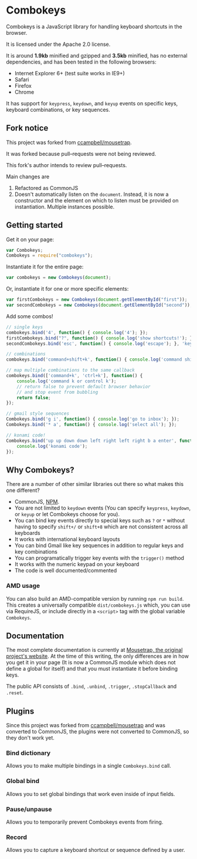 # Combokeys

Combokeys is a JavaScript library for handling keyboard shortcuts in the browser.

It is licensed under the Apache 2.0 license.

It is around **1.9kb** minified and gzipped and **3.5kb** minified, has no external dependencies, and has been tested in the following browsers:

- Internet Explorer 6+ (test suite works in IE9+)
- Safari
- Firefox
- Chrome

It has support for ``keypress``, ``keydown``, and ``keyup`` events on specific keys, keyboard combinations, or key sequences.

## Fork notice

This project was forked from [ccampbell/mousetrap](https://github.com/ccampbell/mousetrap).

It was forked because pull–requests were not being reviewed.

This fork's author intends to review pull–requests.

Main changes are

1. Refactored as CommonJS
2. Doesn't automatically listen on the `document`. Instead, it is now a constructor and the element on which to listen must be provided on instantiation. Multiple instances possible.

## Getting started

Get it on your page:

```js
var Combokeys;
Combokeys = require("combokeys");
```

Instantiate it for the entire page:

```js
var combokeys = new Combokeys(document);
```

Or, instantiate it for one or more specific elements:

```js
var firstCombokeys = new Combokeys(document.getElementById("first"));
var secondCombokeys = new Combokeys(document.getElementById("second"));
```

Add some combos!

```js
// single keys
combokeys.bind('4', function() { console.log('4'); });
firstCombokeys.bind("?", function() { console.log('show shortcuts!'); });
secondCombokeys.bind('esc', function() { console.log('escape'); }, 'keyup');

// combinations
combokeys.bind('command+shift+k', function() { console.log('command shift k'); });

// map multiple combinations to the same callback
combokeys.bind(['command+k', 'ctrl+k'], function() {
    console.log('command k or control k');
    // return false to prevent default browser behavior
    // and stop event from bubbling
    return false;
});

// gmail style sequences
Combokeys.bind('g i', function() { console.log('go to inbox'); });
Combokeys.bind('* a', function() { console.log('select all'); });

// konami code!
Combokeys.bind('up up down down left right left right b a enter', function() {
    console.log('konami code');
});
```

## Why Combokeys?

There are a number of other similar libraries out there so what makes this one different?

- CommonJS, [NPM](https://www.npmjs.org/package/combokeys).
- You are not limited to ``keydown`` events (You can specify ``keypress``, ``keydown``, or ``keyup`` or let Combokeys choose for you).
- You can bind key events directly to special keys such as ``?`` or ``*`` without having to specify ``shift+/`` or ``shift+8`` which are not consistent across all keyboards
- It works with international keyboard layouts
- You can bind Gmail like key sequences in addition to regular keys and key combinations
- You can programatically trigger key events with the ``trigger()`` method
- It works with the numeric keypad on your keyboard
- The code is well documented/commented

### AMD usage

You can also build an AMD-compatible version by running `npm run build`. This creates a universally compatible ```dist/combokeys.js``` which, you can use via RequireJS, or include directly in a ```<script>``` tag with the global variable ```Combokeys```.

## Documentation

The most complete documentation is currently at [Mousetrap, the original project's website](http://craig.is/killing/mice). At the time of this writing, the only differences are in how you get it in your page (It is now a CommonJS module which does not define a global for itself) and that you must instantiate it before binding keys.

The public API consists of `.bind`, `.unbind`, `.trigger`, `.stopCallback` and `.reset`.

## Plugins

Since this project was forked from
[ccampbell/mousetrap](https://github.com/ccampbell/mousetrap)
and was converted to CommonJS, the plugins were not converted to CommonJS, so they don't work yet.

### Bind dictionary

Allows you to make multiple bindings in a single ``Combokeys.bind`` call.

### Global bind

Allows you to set global bindings that work even inside of input fields.

### Pause/unpause

Allows you to temporarily prevent Combokeys events from firing.

### Record

Allows you to capture a keyboard shortcut or sequence defined by a user.
